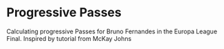 # Progressive Passes
Calculating progressive Passes for Bruno Fernandes in the Europa League Final.
Inspired by tutorial from McKay Johns
